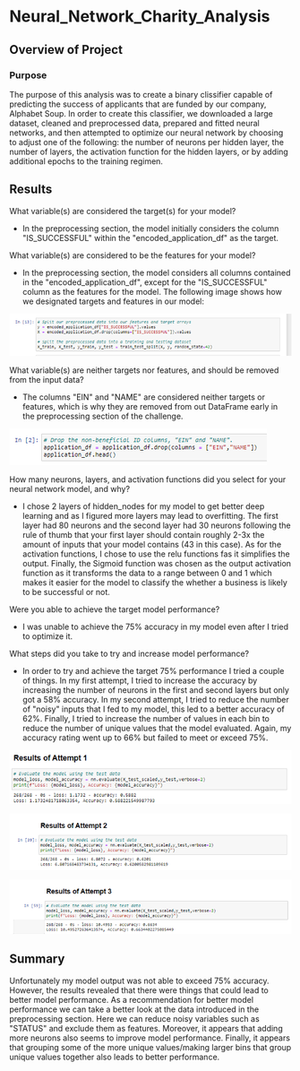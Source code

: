 # Neural_Network_Charity_Analysis

## Overview of Project

### Purpose

The purpose of this analysis was to create a binary clissifier capable of predicting the success of applicants that are funded by our company, Alphabet Soup. In order to create this classifier, we downloaded a large dataset, cleaned and preprocessed data, prepared and fitted neural networks, and then attempted to optimize our neural network by choosing to adjust one of the following: the number of neurons per hidden layer, the number of layers, the activation function for the hidden layers, or by adding additional epochs to the training regimen.

## Results

What variable(s) are considered the target(s) for your model?

- In the preprocessing section, the model initially considers the column "IS_SUCCESSFUL" within the "encoded_application_df" as the target.

What variable(s) are considered to be the features for your model?

- In the preprocessing section, the model considers all columns contained in the "encoded_application_df", except for the "IS_SUCCESSFUL" column as the features for the model. The following image shows how we designated targets and features in our model:

![image of targets/features](https://github.com/josem279/Neural_Network_Charity_Analysis/blob/main/Screenshots/FeaturesAndTargets.PNG)

What variable(s) are neither targets nor features, and should be removed from the input data?

- The columns "EIN" and "NAME" are considered neither targets or features, which is why they are removed from out DataFrame early in the preprocessing section of the challenge.
  
![image of removed non targets/features](https://github.com/josem279/Neural_Network_Charity_Analysis/blob/main/Screenshots/NonFeaturesOrTagets.PNG)


How many neurons, layers, and activation functions did you select for your neural network model, and why?

- I chose 2 layers of hidden_nodes for my model to get better deep learning and as I figured more layers may lead to overfitting. The first layer had 80 neurons and the second layer had 30 neurons following the rule of thumb that your first layer should contain roughly 2-3x the amount of inputs that your model contains (43 in this case). As for the activation functions, I chose to use the relu functions fas it simplifies the output. Finally, the Sigmoid function was chosen as the output activation function as it transforms the data to a range between 0 and 1 which makes it easier for the model to classify the whether a business is likely to be successful or not.

Were you able to achieve the target model performance?

- I was unable to achieve the 75% accuracy in my model even after I tried to optimize it.

What steps did you take to try and increase model performance?

- In order to try and achieve the target 75% performance I tried a couple of things. In my first attempt, I tried to increase the accuracy by increasing the number of neurons in the first and second layers but only got a 58% accuracy. In my second attempt, I tried to reduce the number of "noisy" inputs that I fed to my model, this led to a better accuracy of 62%. Finally, I tried to increase the number of values in each bin to reduce the number of unique values that the model evaluated. Again, my accuracy rating went up to 66% but failed to meet or exceed 75%.

![image of 1st optimized model output](https://github.com/josem279/Neural_Network_Charity_Analysis/blob/main/Screenshots/ResultsOpt1.PNG)

![image of 2nd optimized model output](https://github.com/josem279/Neural_Network_Charity_Analysis/blob/main/Screenshots/ResultsOpt2.PNG)

![image of 3rd optimized model output](https://github.com/josem279/Neural_Network_Charity_Analysis/blob/main/Screenshots/ResultsOpt3.PNG)

## Summary

Unfortunately my model output was not able to exceed 75% accuracy. However, the results revealed that there were things that could lead to better model performance. As a recommendation for better model performance we can take a better look at the data introduced in the preprocessing section. Here we can reduce noisy variables such as "STATUS" and exclude them as features. Moreover, it appears that adding more neurons also seems to improve model performance. Finally, it appears that grouping some of the more unique values/making larger bins that group unique values together also leads to better performance. 